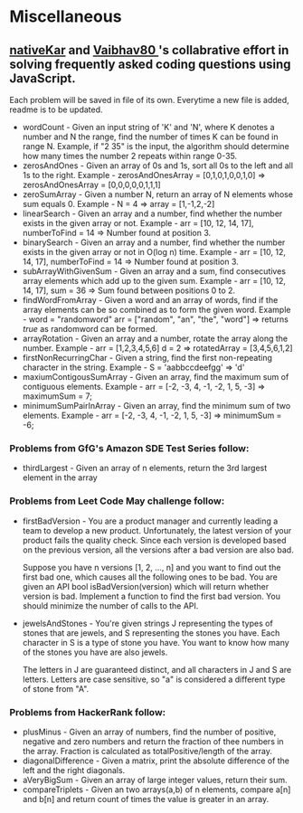 # Miscellaneous

<h2> <a href="https://github.com/nativekar">nativeKar</a> and <a href="https://github.com/Vaibhav80">Vaibhav80 </a>'s collabrative effort in solving frequently asked coding questions using JavaScript. </h2>

<p> Each problem will be saved in file of its own. Everytime a new file is added, readme is to be updated. </p>

<ul>

<li>
wordCount - Given an input string of 'K' and 'N', where K denotes a number and N the range, find the number of times K can be found in range N. Example, if "2 35" is the input, the algorithm should determine how many times the number 2 repeats within range 0-35.
</li>

<li>
zerosAndOnes - Given an array of 0s and 1s, sort all 0s to the left and all 1s to the right.
Example - zerosAndOnesArray = [0,1,0,1,0,0,1,0] => zerosAndOnesArray = [0,0,0,0,0,1,1,1]
</li>

<li>
zeroSumArray - Given a number N, return an array of N elements whose sum equals 0.
Example - N = 4 => array = [1,-1,2,-2]
</li>

<li>
linearSearch - Given an array and a number, find whether the number exists in the given array or not.
Example - arr = [10, 12, 14, 17], numberToFind = 14 => Number found at position 3.
</li>

<li>
binarySearch - Given an array and a number, find whether the number exists in the given array or not in O(log n) time.
Example - arr = [10, 12, 14, 17], numberToFind = 14 => Number found at position 3.
</li>

<li>
subArrayWithGivenSum - Given an array and a sum, find consecutives array elements which add up to the given sum.
Example - arr = [10, 12, 14, 17], sum = 36 => Sum found between positions 0 to 2.
</li>

<li>
findWordFromArray - Given a word and an array of words, find if the array elements can be so combined as to form the given word.
Example - word = "randomword" arr = ["random", "an", "the", "word"] => returns <I>true</I> as randomword can be formed.
</li>

<li>
arrayRotation - Given an array and a number, rotate the array along the number.
Example - arr = [1,2,3,4,5,6] d = 2 => rotatedArray = [3,4,5,6,1,2]
</li>

<li>
firstNonRecurringChar - Given a string, find the first non-repeating character in the string.
Example - S = 'aabbccdeefgg' => 'd'
</li>

<li>
maxiumContigousSumArray - Given an array, find the maximum sum of contiguous elements. 
Example - arr = [-2, -3, 4, -1, -2, 1, 5, -3] => maximumSum = 7;
</li>

<li>
minimumSumPairInArray - Given an array, find the minimum sum of two elements. 
Example - arr = [-2, -3, 4, -1, -2, 1, 5, -3] => minimumSum = -6;
</li>
</ul>

<section> 
<h3> Problems from GfG's Amazon SDE Test Series follow: </h3>
<ul>
<li>
thirdLargest - Given an array of n elements, return the 3rd largest element in the array
</li>
</ul>
</section>

<section> 
<h3> Problems from Leet Code May challenge follow: </h3>
<ul>
<li>
firstBadVersion - You are a product manager and currently leading a team to develop a new product. Unfortunately, the latest version of your product fails the quality check. Since each version is developed based on the previous version, all the versions after a bad version are also bad.

Suppose you have n versions [1, 2, ..., n] and you want to find out the first bad one,
which causes all the following ones to be bad.
You are given an API bool isBadVersion(version) which will return whether version is bad.
Implement a function to find the first bad version. You should minimize the number of calls to the API.

</li>

<li>
jewelsAndStones - You're given strings J representing the types of stones that are jewels, and S representing the stones you have.  Each character in S is a type of stone you have.  You want to know how many of the stones you have are also jewels.

The letters in J are guaranteed distinct, and all characters in J and S are letters. Letters are case sensitive, so "a" is considered a different type of stone from "A".

</li>

</ul>
</section>

<section>
<h3> Problems from HackerRank follow: </h3>
<ul>

<li>
plusMinus - Given an array of numbers, find the number of positive, negative and zero numbers and return the fraction of thee numbers in the array. Fraction is calculated as totalPositive/length of the array.
</li>

<li>
diagonalDifference - Given a matrix, print the absolute difference of the left and the right diagonals.
</li>

<li>
aVeryBigSum - Given an array of large integer values, return their sum.
</li>

<li>
compareTriplets - Given an two arrays(a,b) of n elements, compare a[n] and b[n] and return count of times the value is greater in an array.
</li>

</section>
